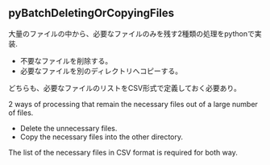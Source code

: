 pyBatchDeletingOrCopyingFiles
---
大量のファイルの中から、必要なファイルのみを残す2種類の処理をpythonで実装. 
  * 不要なファイルを削除する。
  * 必要なファイルを別のディレクトリへコピーする。
  
どちらも、必要なファイルのリストをCSV形式で定義しておく必要あり。

2 ways of processing that remain the necessary files out of a large number of files. 
  * Delete the unnecessary files.
  * Copy the necessary files into the other directory.
  
The list of the necessary files in CSV format is required for both way.

## 
